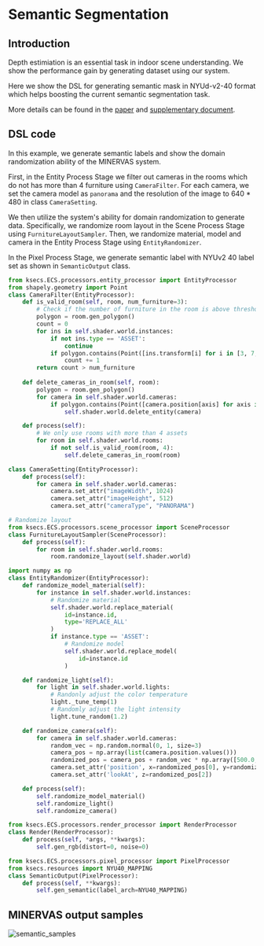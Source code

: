 # Semantic Segmentation

## Introduction
Depth estimiation is an essential task in indoor scene understanding. We show the performance gain by generating dataset using our system.

Here we show the DSL for generating semantic mask in NYUd-v2-40 format which helps boosting the current semantic segmentation task.

More details can be found in the [paper](https://arxiv.org/pdf/2107.06149.pdf) and [supplementary document](https://drive.google.com/file/d/1avGTr44sGrWx_jWiNYEIrp3R7jbNPOgj/view).
## DSL code
<!-- For room layout estimation task, we create a
filter rule using DSL in the Scene Process Stage, and setting
the type of camera as “panorama”. We also use the sampler
of the transform component to randomly move cameras, and
use the output component to write out corner positions and
camera parameters. -->
In this example, we generate semantic labels and show the domain randomization ability of the MINERVAS system.

First, in the Entity Process Stage we filter out cameras in the rooms which do not has more than 4 furniture using `CameraFilter`. 
For each camera, we set the camera model as `panorama` and the resolution of the image to 640 * 480 in class `CameraSetting`. 

We then utilize the system's ability for domain randomization to generate data. Specifically, we randomize room layout in the Scene Process Stage using `FurnitureLayoutSampler`. Then, we randomize material, model and camera in the Entity Process Stage using `EntityRandomizer`. 

In the Pixel Process Stage, we generate semantic label with NYUv2 40 label set as shown in `SemanticOutput` class.

```python
from ksecs.ECS.processors.entity_processor import EntityProcessor
from shapely.geometry import Point
class CameraFilter(EntityProcessor):
    def is_valid_room(self, room, num_furniture=3):
        # Check if the number of furniture in the room is above threshold.
        polygon = room.gen_polygon()
        count = 0
        for ins in self.shader.world.instances:
            if not ins.type == 'ASSET':
                continue
            if polygon.contains(Point([ins.transform[i] for i in [3, 7, 11]])):
                count += 1
        return count > num_furniture
    
    def delete_cameras_in_room(self, room):
        polygon = room.gen_polygon()
        for camera in self.shader.world.cameras:
            if polygon.contains(Point([camera.position[axis] for axis in "xyz"])):
                self.shader.world.delete_entity(camera)

    def process(self):
        # We only use rooms with more than 4 assets
        for room in self.shader.world.rooms:
            if not self.is_valid_room(room, 4):
                self.delete_cameras_in_room(room)

class CameraSetting(EntityProcessor):
    def process(self):
        for camera in self.shader.world.cameras:
            camera.set_attr("imageWidth", 1024)
            camera.set_attr("imageHeight", 512)
            camera.set_attr("cameraType", "PANORAMA")

# Randomize layout
from ksecs.ECS.processors.scene_processor import SceneProcessor
class FurnitureLayoutSampler(SceneProcessor):
    def process(self):
        for room in self.shader.world.rooms:
            room.randomize_layout(self.shader.world)

import numpy as np
class EntityRandomizer(EntityProcessor):
    def randomize_model_material(self):
        for instance in self.shader.world.instances:
            # Randomize material
            self.shader.world.replace_material(
                id=instance.id,
                type='REPLACE_ALL'
            )
            if instance.type == 'ASSET':
                # Randomize model
                self.shader.world.replace_model(
                    id=instance.id
                )

    def randomize_light(self):
        for light in self.shader.world.lights:
            # Randonly adjust the color temperature
            light._tune_temp(1)
            # Randomly adjust the light intensity
            light.tune_random(1.2)

    def randomize_camera(self):
        for camera in self.shader.world.cameras:
            random_vec = np.random.normal(0, 1, size=3)
            camera_pos = np.array(list(camera.position.values()))
            randomized_pos = camera_pos + random_vec * np.array([500.0, 500.0, 100.0])
            camera.set_attr('position', x=randomized_pos[0], y=randomized_pos[1], z=randomized_pos[2])
            camera.set_attr('lookAt', z=randomized_pos[2])

    def process(self):
        self.randomize_model_material()
        self.randomize_light()
        self.randomize_camera()

from ksecs.ECS.processors.render_processor import RenderProcessor
class Render(RenderProcessor):
    def process(self, *args, **kwargs):
        self.gen_rgb(distort=0, noise=0)

from ksecs.ECS.processors.pixel_processor import PixelProcessor
from ksecs.resources import NYU40_MAPPING
class SemanticOutput(PixelProcessor):
    def process(self, **kwargs):
        self.gen_semantic(label_arch=NYU40_MAPPING)
```

<!-- First, we import some necessary packages.
```python
from ksecs.ECS.processors.pixel_processor import PixelProcessor
from ksecs.ECS.processors.entity_processor import EntityProcessor
```

For the semantic segmentation task, we set the type of camera to panorama in the Entity Process Stage, and output the semantic label image in the Pixel Process Stage.
We also map our semantic label to the NYUv2 40 label set using our DSL.

```python
class CameraSetting(EntityProcessor):
    def process(self):
        for camera in self.shader.world.cameras:
            camera.set_attr("imageWidth", 1024)
            camera.set_attr("imageHeight", 512)
            camera.set_attr("cameraType", "PANORAMA")
```

```python
class LabelMapping(PixelProcessor):
    def process(self, **kwargs):
        self.gen_semantic(label_arch=NYU40_Mapping)
``` -->

## MINERVAS output samples
<!-- TBD. -->
<!-- ![semantic_samples](./../examples_figs/semantic_samples.png) -->
![semantic_samples](./../examples_figs/semantic_samples_nyu40.png)

<!-- ## Experimental Setup

In this experiment, we use 2D-3D-S [[1]](#1) as the real data. We split the images into 955 for
training, 84 for validation, and 373 for testing. Then, we
synthesize 12k panoramic images using our system. Each
panorama image corresponds to one room in scenes.
We use an SGD optimizer with an initial learning rate of
2 × 10−2 with a polynomial decay policy, momentum 0.9,
and weight decay of 10−4. We set the mini-batch size to
8. In “s + r”, each batch contains 4 images from the real
dataset and 4 from the synthetic dataset. For each strategy,
we train the whole network for 10k iterations.

## Results

We show more qualitative results of semantic segmentation in Figure 5. As can be seen, training
on the synthetic and real dataset achieves the best result.
The boundary is more clear in semantic segmentation. It
demonstrates that our synthetic data could be used to im-
prove the performance of network.

![fig_segmentation](./../examples_figs/fig_semantic.png)
<!-- ![table_layout](./../examples_figs/table_layout.png) -->

<!-- ## References
<a id="1">[1]</a> 
Iro Armeni, Sasha Sax, Amir R Zamir, and Silvio Savarese. Joint 2d-3d-semantic data for indoor scene understanding. arXiv preprint arXiv:1702.01105, 2017. -->